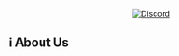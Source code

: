 <div align="center">

[![Discord](https://img.shields.io/discord/color=5865F2&label=Discord&style=for-the-badge&logo=discord&logoColor=white)](https://discord.gg)

</div>

## ℹ️ About Us

